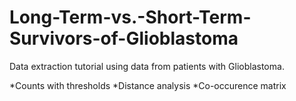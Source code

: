 # Long-Term-vs.-Short-Term-Survivors-of-Glioblastoma

Data extraction tutorial using data from patients with Glioblastoma.

*Counts with thresholds
*Distance analysis
*Co-occurence matrix
